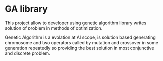 # GA library
This project allow to developer using genetic algorithm library writes solution of problem in
methods of optimization.

Genetic Algorithm is a evolation at AI scope, is solution based generating chromosome and two operators called by mutation and crossover in some generation repeatedly so providing the best solution in most conjunctive and discrete problem.
